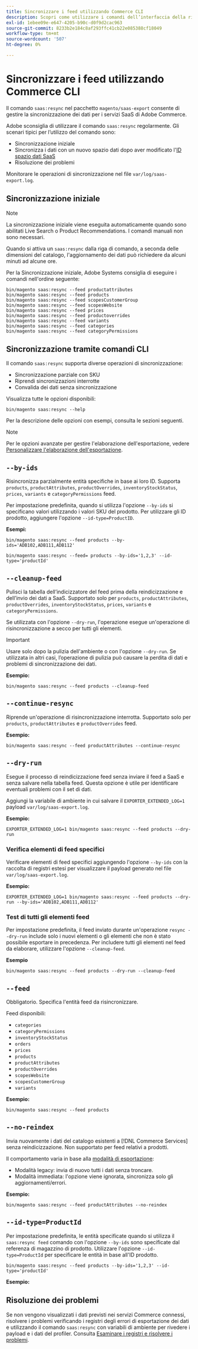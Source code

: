 ```yaml
---
title: Sincronizzare i feed utilizzando Commerce CLI
description: Scopri come utilizzare i comandi dell’interfaccia della riga di comando per gestire feed e processi per  [!DNL data export extension]  per i servizi SaaS di Adobe Commerce.
exl-id: 1ebee09e-e647-4205-b90c-d0f9d2cac963
source-git-commit: 8233b2e184c8af293ffc41cb22e085388cf18049
workflow-type: tm+mt
source-wordcount: '507'
ht-degree: 0%

---
```


# Sincronizzare i feed utilizzando Commerce CLI

Il comando `saas:resync` nel pacchetto `magento/saas-export` consente di gestire la sincronizzazione dei dati per i servizi SaaS di Adobe Commerce.

Adobe sconsiglia di utilizzare il comando `saas:resync` regolarmente. Gli scenari tipici per l’utilizzo del comando sono:

- Sincronizzazione iniziale
- Sincronizza i dati con un nuovo spazio dati dopo aver modificato l&#39;[ID spazio dati SaaS](https://experienceleague.adobe.com/en/docs/commerce-admin/config/services/saas)
- Risoluzione dei problemi

Monitorare le operazioni di sincronizzazione nel file `var/log/saas-export.log`.

## Sincronizzazione iniziale

>[!NOTE]
>
>La sincronizzazione iniziale viene eseguita automaticamente quando sono abilitati Live Search o Product Recommendations. I comandi manuali non sono necessari.

Quando si attiva un `saas:resync` dalla riga di comando, a seconda delle dimensioni del catalogo, l&#39;aggiornamento dei dati può richiedere da alcuni minuti ad alcune ore.

Per la Sincronizzazione iniziale, Adobe Systems consiglia di eseguire i comandi nell&#39;ordine seguente:

```shell
bin/magento saas:resync --feed productattributes
bin/magento saas:resync --feed products
bin/magento saas:resync --feed scopesCustomerGroup
bin/magento saas:resync --feed scopesWebsite
bin/magento saas:resync --feed prices
bin/magento saas:resync --feed productoverrides
bin/magento saas:resync --feed variants
bin/magento saas:resync --feed categories
bin/magento saas:resync --feed categoryPermissions
```

## Sincronizzazione tramite comandi CLI

Il comando `saas:resync` supporta diverse operazioni di sincronizzazione:

- Sincronizzazione parziale con SKU
- Riprendi sincronizzazioni interrotte
- Convalida dei dati senza sincronizzazione

Visualizza tutte le opzioni disponibili:

```shell
bin/magento saas:resync --help
```

Per la descrizione delle opzioni con esempi, consulta le sezioni seguenti.


>[!NOTE]
>
>Per le opzioni avanzate per gestire l&#39;elaborazione dell&#39;esportazione, vedere [Personalizzare l&#39;elaborazione dell&#39;esportazione](customize-export-processing.md).

## `--by-ids`

Risincronizza parzialmente entità specifiche in base ai loro ID. Supporta `products`, `productAttributes`, `productOverrides`, `inventoryStockStatus`, `prices`, `variants` e `categoryPermissions` feed.

Per impostazione predefinita, quando si utilizza l&#39;opzione `--by-ids` si specificano valori utilizzando i valori SKU del prodotto. Per utilizzare gli ID prodotto, aggiungere l&#39;opzione `--id-type=ProductID`.

**Esempi:**

```shell
bin/magento saas:resync --feed products --by-ids='ADB102,ADB111,ADB112'

bin/magento saas:resync --feed= products --by-ids='1,2,3' --id-type='productId'
```


## `--cleanup-feed`

Pulisci la tabella dell’indicizzatore del feed prima della reindicizzazione e dell’invio dei dati a SaaS. Supportato solo per `products`, `productAttributes`, `productOverrides`, `inventoryStockStatus`, `prices`, `variants` e `categoryPermissions`.

Se utilizzata con l&#39;opzione `--dry-run`, l&#39;operazione esegue un&#39;operazione di risincronizzazione a secco per tutti gli elementi.

>[!IMPORTANT]
>
>Usare solo dopo la pulizia dell&#39;ambiente o con l&#39;opzione `--dry-run`. Se utilizzata in altri casi, l’operazione di pulizia può causare la perdita di dati e problemi di sincronizzazione dei dati.

**Esempio:**

```shell
bin/magento saas:resync --feed products --cleanup-feed
```

## `--continue-resync`

Riprende un&#39;operazione di risincronizzazione interrotta. Supportato solo per `products`, `productAttributes` e `productOverrides` feed.

**Esempio:**

```shell
bin/magento saas:resync --feed productAttributes --continue-resync
```

## `--dry-run`

Esegue il processo di reindicizzazione feed senza inviare il feed a SaaS e senza salvare nella tabella feed. Questa opzione è utile per identificare eventuali problemi con il set di dati.

Aggiungi la variabile di ambiente in cui salvare il `EXPORTER_EXTENDED_LOG=1` payload `var/log/saas-export.log`.

**Esempio:**

```shell
EXPORTER_EXTENDED_LOG=1 bin/magento saas:resync --feed products --dry-run
```

### Verifica elementi di feed specifici

Verificare elementi di feed specifici aggiungendo l&#39;opzione `--by-ids` con la raccolta di registri estesi per visualizzare il payload generato nel file `var/log/saas-export.log`.

**Esempio:**

```shell
EXPORTER_EXTENDED_LOG=1 bin/magento saas:resync --feed products --dry-run --by-ids='ADB102,ADB111,ADB112'
```

### Test di tutti gli elementi feed

Per impostazione predefinita, il feed inviato durante un&#39;operazione `resync --dry-run` include solo i nuovi elementi o gli elementi che non è stato possibile esportare in precedenza. Per includere tutti gli elementi nel feed da elaborare, utilizzare l&#39;opzione `--cleanup-feed`.

**Esempio**

```shell
bin/magento saas:resync --feed products --dry-run --cleanup-feed
```

## `--feed`

Obbligatorio. Specifica l&#39;entità feed da risincronizzare.

Feed disponibili:

- `categories`
- `categoryPermissions`
- `inventoryStockStatus`
- `orders`
- `prices`
- `products`
- `productAttributes`
- `productOverrides`
- `scopesWebsite`
- `scopesCustomerGroup`
- `variants`

**Esempio:**

```shell
bin/magento saas:resync --feed products
```

## `--no-reindex`

Invia nuovamente i dati del catalogo esistenti a [!DNL Commerce Services] senza reindicizzazione. Non supportato per feed relativi a prodotti.

Il comportamento varia in base alla [modalità di esportazione](data-synchronization.md#synchronization-modes):

- Modalità legacy: invia di nuovo tutti i dati senza troncare.
- Modalità immediata: l&#39;opzione viene ignorata, sincronizza solo gli aggiornamenti/errori.

**Esempio:**

```shell
bin/magento saas:resync --feed productAttributes --no-reindex
```

## `--id-type=ProductId`

Per impostazione predefinita, le entità specificate quando si utilizza il `saas:resync feed` comando con l&#39;opzione `--by-ids` sono specificate dal referenza di magazzino di prodotto. Utilizzare l&#39;opzione `--id-type=ProductId` per specificare le entità in base all&#39;ID prodotto.

```shell
bin/magento saas:resync --feed products --by-ids='1,2,3' --id-type='productId'
```

**Esempio:**

## Risoluzione dei problemi

Se non vengono visualizzati i dati previsti nei servizi Commerce connessi, risolvere i problemi verificando i registri degli errori di esportazione dei dati e utilizzando il comando `saas:resync` con variabili di ambiente per rivedere i payload e i dati del profiler. Consulta [Esaminare i registri e risolvere i problemi](troubleshooting-logging.md).

